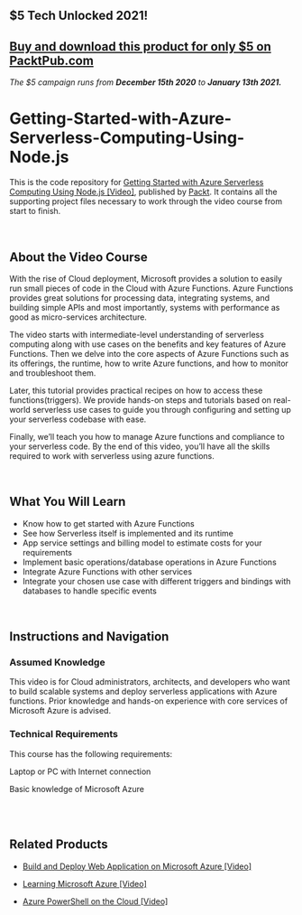 ## $5 Tech Unlocked 2021!
[Buy and download this product for only $5 on PacktPub.com](https://www.packtpub.com/)
-----
*The $5 campaign         runs from __December 15th 2020__ to __January 13th 2021.__*

# Getting-Started-with-Azure-Serverless-Computing-Using-Node.js


This is the code repository for [Getting Started with Azure Serverless Computing Using Node.js [Video]](https://prod.packtpub.com/in/virtualization-and-cloud/getting-started-azure-serverless-computing-nodejs-video), published by [Packt](https://www.packtpub.com/?utm_source=github). It contains all the supporting project files necessary to work through the video course from start to finish.


 


## About the Video Course

With the rise of Cloud deployment, Microsoft provides a solution to easily run small pieces of code in the Cloud with Azure Functions. Azure Functions provides great solutions for processing data, integrating systems, and building simple APIs and most importantly, systems with performance as good as micro-services architecture.

The video starts with intermediate-level understanding of serverless computing along with use cases on the benefits and key features of Azure Functions. Then we delve into the core aspects of Azure Functions such as its offerings, the runtime, how to write Azure functions, and how to monitor and troubleshoot them.

Later, this tutorial provides practical recipes on how to access these functions(triggers). We provide hands-on steps and tutorials based on real-world serverless use cases to guide you through configuring and setting up your serverless codebase with ease.

Finally, we’ll teach you how to manage Azure functions and compliance to your serverless code. By the end of this video, you’ll have all the skills required to work with serverless using azure functions.


 


<H2>What You Will Learn</H2>

<DIV class=book-info-will-learn-text>

<UL>

<LI> Know how to get started with Azure Functions

<LI> See how Serverless itself is implemented and its runtime

<LI> App service settings and billing model to estimate costs for your requirements

<LI> Implement basic operations/database operations in Azure Functions

<LI> Integrate Azure Functions with other services

<LI> Integrate your chosen use case with different triggers and bindings with databases to handle specific events

</LI></UL></DIV>


 


## Instructions and Navigation

### Assumed Knowledge

This video is for Cloud administrators, architects, and developers who want to build scalable systems and deploy serverless applications with Azure functions. Prior knowledge and hands-on experience with core services of Microsoft Azure is advised.

### Technical Requirements

This course has the following requirements:<br/>

Laptop or PC with Internet connection <br/>

Basic knowledge of Microsoft Azure <br/> 


 



## Related Products

* [Build and Deploy Web Application on Microsoft Azure [Video]](https://prod.packtpub.com/in/virtualization-and-cloud/build-and-deploy-web-application-microsoft-azure-video)




* [Learning Microsoft Azure [Video]](https://prod.packtpub.com/in/virtualization-and-cloud/learning-microsoft-azure-video)



* [Azure PowerShell on the Cloud [Video]](https://prod.packtpub.com/in/virtualization-and-cloud/azure-powershell-cloud-video)
